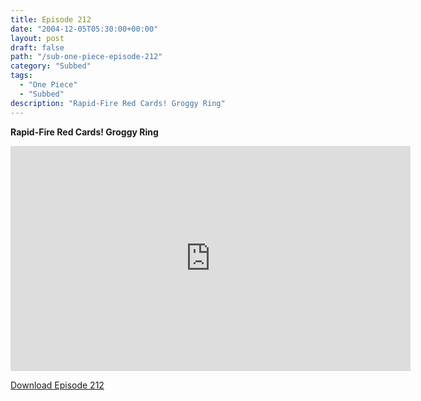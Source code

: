 ```yaml
---
title: Episode 212
date: "2004-12-05T05:30:00+00:00"
layout: post
draft: false
path: "/sub-one-piece-episode-212"
category: "Subbed"
tags:
  - "One Piece"
  - "Subbed"
description: "Rapid-Fire Red Cards! Groggy Ring"
---
```


**Rapid-Fire Red Cards! Groggy Ring**

<iframe width="640" height="360" src="https://www.rapidvideo.com/e/FXQGRU8XJ4" frameborder="0" marginwidth=0 marginheight=0 scrolling=no allowfullscreen></iframe>

<a href="http://ouo.io/qs/eCodkFEQ?s=https://rapidvid.to/d/https://www.rapidvideo.com/e/FXQGRU8XJ4">Download Episode 212</a>
